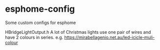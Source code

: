 # esphome-config
Some custom configs for esphome



HBridgeLightOutput.h
A lot of Christmas lights use one pair of wires and have 2 colours in series.
e.g. https://mirabellagenio.net.au/led-icicle-muli-colour

